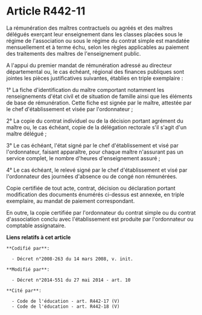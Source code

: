# Article R442-11

La rémunération des maîtres contractuels ou agréés et des maîtres délégués exerçant leur enseignement dans les classes
placées sous le régime de l'association ou sous le régime du contrat simple est mandatée mensuellement et à terme échu, selon
les règles applicables au paiement des traitements des maîtres de l'enseignement public. 

A l'appui du premier mandat de rémunération adressé au   directeur départemental ou, le cas échéant, régional des finances
publiques sont jointes les pièces justificatives suivantes, établies en triple exemplaire : 

1° La fiche d'identification du maître comportant notamment les renseignements d'état civil et de situation de famille ainsi
que les éléments de base de rémunération. Cette fiche est signée par le maître, attestée par le chef d'établissement et visée
par l'ordonnateur ; 

2° La copie du contrat individuel ou de la décision portant agrément du maître ou, le cas échéant, copie de la délégation
rectorale s'il s'agit d'un maître délégué ; 

3° Le cas échéant, l'état signé par le chef d'établissement et visé par l'ordonnateur, faisant apparaître, pour chaque maître
n'assurant pas un service complet, le nombre d'heures d'enseignement assuré ; 

4° Le cas échéant, le relevé signé par le chef d'établissement et visé par l'ordonnateur des journées d'absence ou de congé
non rémunérées. 

Copie certifiée de tout acte, contrat, décision ou déclaration portant modification des documents énumérés ci-dessus est
annexée, en triple exemplaire, au mandat de paiement correspondant. 

En outre, la copie certifiée par l'ordonnateur du contrat simple ou du contrat d'association conclu avec l'établissement est
produite par l'ordonnateur ou comptable assignataire.

**Liens relatifs à cet article**

	**Codifié par**:

	  - Décret n°2008-263 du 14 mars 2008, v. init.

	**Modifié par**:

	  - Décret n°2014-551 du 27 mai 2014 - art. 10

	**Cité par**:

	  - Code de l'éducation - art. R442-17 (V)
	  - Code de l'éducation - art. R442-18 (V)
